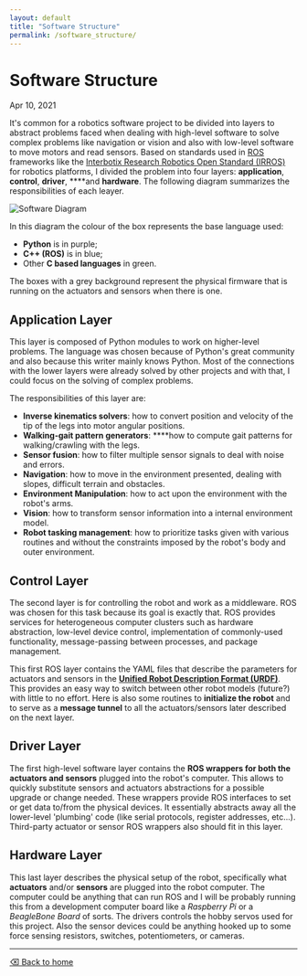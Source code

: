 ```yaml
---
layout: default
title: "Software Structure"
permalink: /software_structure/
---
```


# Software Structure

Apr 10, 2021 

It's common for a robotics software project to be divided into layers to abstract problems faced when dealing with high-level software to solve complex problems like navigation or vision and also with low-level software to move motors and read sensors. Based on standards used in [ROS](https://www.ros.org/) frameworks like the [Interbotix Research Robotics Open Standard (IRROS)](https://github.com/Interbotix/interbotix_ros_core) for robotics platforms, I divided the problem into four layers: **application**, **control**, **driver**, ****and **hardware**. The following diagram summarizes the responsibilities of each leayer.

![Software Diagram](https://raw.githubusercontent.com/gabriel-rreis/shelob-robot/main/docs/software_structure.png)

In this diagram the colour of the box represents the base language used:

- **Python** is in purple;
- **C++ (ROS)** is in blue;
- Other **C based languages** in green.

The boxes with a grey background represent the physical firmware that is running on the actuators and sensors when there is one.

## Application Layer

This layer is composed of Python modules to work on higher-level problems. The language was chosen because of Python's great community and also because this writer mainly knows Python. Most of the connections with the lower layers were already solved by other projects and with that, I could focus on the solving of complex problems.

The responsibilities of this layer are:

- **Inverse kinematics solvers**: how to convert position and velocity of the tip of the legs into motor angular positions.
- **Walking-gait pattern generators**: ****how to compute gait patterns for walking/crawling with the legs.
- **Sensor fusion**: how to filter multiple sensor signals to deal with noise and errors.
- **Navigation**: how to move in the environment presented, dealing with slopes, difficult terrain and obstacles.
- **Environment Manipulation**: how to act upon the environment with the robot's arms.
- **Vision**: how to transform sensor information into a internal environment model.
- **Robot tasking management**: how to prioritize tasks given with various routines and without the constraints imposed by the robot's body and outer environment.

## Control Layer

The second layer is for controlling the robot and work as a middleware. ROS was chosen for this task because its goal is exactly that. ROS provides services for heterogeneous computer clusters such as hardware abstraction, low-level device control, implementation of commonly-used functionality, message-passing between processes, and package management.

This first ROS layer contains the YAML files that describe the parameters for actuators and sensors in the **[Unified Robot Description Format (URDF)](http://wiki.ros.org/urdf)**. This provides an easy way to switch between other robot models (future?) with little to no effort. Here is also some routines to **initialize the robot** and to serve as a **message tunnel** to all the actuators/sensors later described on the next layer.

## Driver Layer

The first high-level software layer contains the **ROS wrappers for both the actuators and sensors** plugged into the robot's computer. This allows to quickly substitute sensors and actuators abstractions for a possible upgrade or change needed. These wrappers provide ROS interfaces to set or get data to/from the physical devices. It essentially abstracts away all the lower-level 'plumbing' code (like serial protocols, register addresses, etc...). Third-party actuator or sensor ROS wrappers also should fit in this layer.

## Hardware Layer

This last layer describes the physical setup of the robot, specifically what **actuators** and/or **sensors** are plugged into the robot computer. The computer could be anything that can run ROS and I will be probably running this from a development computer board like a *Raspberry Pi* or a *BeagleBone* *Board* of sorts. The drivers controls the hobby servos used for this project. Also the sensor devices could be anything hooked up to some force sensing resistors, switches, potentiometers, or cameras.

* * *

[⌫ Back to home](/shelob-robot/)